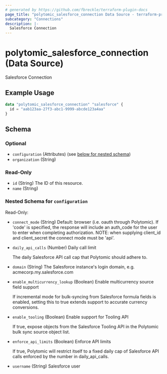 ```yaml
---
# generated by https://github.com/fbreckle/terraform-plugin-docs
page_title: "polytomic_salesforce_connection Data Source - terraform-provider-polytomic"
subcategory: "Connections"
description: |-
  Salesforce Connection
---
```


# polytomic_salesforce_connection (Data Source)

Salesforce Connection

## Example Usage

```terraform
data "polytomic_salesforce_connection" "salesforce" {
  id = "aab123aa-27f3-abc1-9999-abcde123a4aa"
}
```

<!-- schema generated by tfplugindocs -->
## Schema

### Optional

- `configuration` (Attributes) (see [below for nested schema](#nestedatt--configuration))
- `organization` (String)

### Read-Only

- `id` (String) The ID of this resource.
- `name` (String)

<a id="nestedatt--configuration"></a>
### Nested Schema for `configuration`

Read-Only:

- `connect_mode` (String) Default: browser (i.e. oauth through Polytomic). If 'code' is specified, the response will include an auth_code for the user to enter when completing authorization. NOTE: when supplying client_id and client_secret the connect mode must be 'api'.
- `daily_api_calls` (Number) Daily call limit

    The daily Salesforce API call cap that Polytomic should adhere to.
- `domain` (String) The Salesforce instance's login domain, e.g. acmecorp.my.salesforce.com
- `enable_multicurrency_lookup` (Boolean) Enable multicurrency source field support

    If incremental mode for bulk-syncing from Salesforce formula fields is enabled, setting this to true extends support to accurate currency conversions.
- `enable_tooling` (Boolean) Enable support for Tooling API

    If true, expose objects from the Salesforce Tooling API in the Polytomic bulk sync source object list.
- `enforce_api_limits` (Boolean) Enforce API limits

    If true, Polytomic will restrict itself to a fixed daily cap of Salesforce API calls enforced by the number in daily_api_calls.
- `username` (String) Salesforce user


